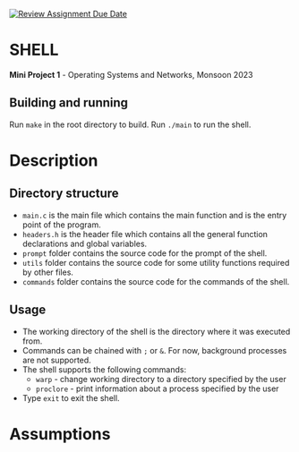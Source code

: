 [![Review Assignment Due Date](https://classroom.github.com/assets/deadline-readme-button-24ddc0f5d75046c5622901739e7c5dd533143b0c8e959d652212380cedb1ea36.svg)](https://classroom.github.com/a/76mHqLr5)
# **SHELL** 

**Mini Project 1** - Operating Systems and Networks, Monsoon 2023 

## Building and running

Run `make` in the root directory to build. Run `./main` to run the shell.

# Description

## Directory structure

- `main.c` is the main file which contains the main function and is the entry point of the program.
- `headers.h` is the header file which contains all the general function declarations and global variables.
- `prompt` folder contains the source code for the prompt of the shell.
- `utils` folder contains the source code for some utility functions required by other files.
- `commands` folder contains the source code for the commands of the shell.
  
## Usage

- The working directory of the shell is the directory where it was executed from.
- Commands can be chained with `;` or `&`. For now, background processes are not supported.
- The shell supports the following commands:
  - `warp` - change working directory to a directory specified by the user
  - `proclore` - print information about a process specified by the user
- Type `exit` to exit the shell.

# Assumptions